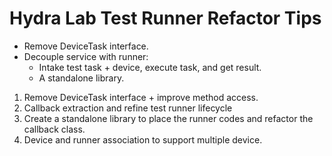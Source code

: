 # Hydra Lab Test Runner Refactor Tips

- Remove DeviceTask interface.
- Decouple service with runner:
  - Intake test task + device, execute task, and get result.
  - A standalone library.


1. Remove DeviceTask interface + improve method access.
2. Callback extraction and refine test runner lifecycle
3. Create a standalone library to place the runner codes and refactor the callback class.
4. Device and runner association to support multiple device.